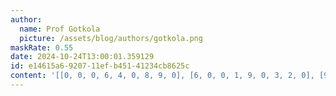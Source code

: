 ```yaml
---
author:
  name: Prof Gotkola
  picture: /assets/blog/authors/gotkola.png
maskRate: 0.55
date: 2024-10-24T13:00:01.359129
id: e14615a6-9207-11ef-b451-41234cb8625c
content: '[[0, 0, 0, 6, 4, 0, 8, 9, 0], [6, 0, 0, 1, 9, 0, 3, 2, 0], [9, 0, 7, 2, 0, 8, 0, 4, 0], [0, 1, 0, 0, 0, 0, 4, 0, 9], [4, 0, 5, 0, 0, 0, 2, 3, 1], [3, 2, 0, 0, 0, 4, 0, 0, 0], [1, 7, 9, 3, 0, 0, 0, 8, 4], [0, 0, 0, 0, 0, 0, 0, 1, 3], [8, 0, 0, 0, 5, 1, 0, 0, 2]]'
---
```

